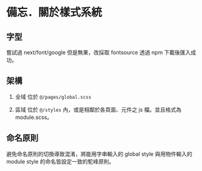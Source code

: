 # 備忘．關於樣式系統

## 字型

嘗試過 next/font/google 但是無果，改採取 fontsource 透過 npm 下載後匯入成功。

## 架構

1. 全域
位於 `@/pages/global.scss`

1. 區域
位於 `@/styles` 內，或是相鄰於各頁面、元件之 js 檔。並且格式為 module.scss。

## 命名原則

避免命名原則的切換導致混淆，將能用字串輸入的 global style 與用物件輸入的 module style 的命名皆設定一致的駝峰原則。
